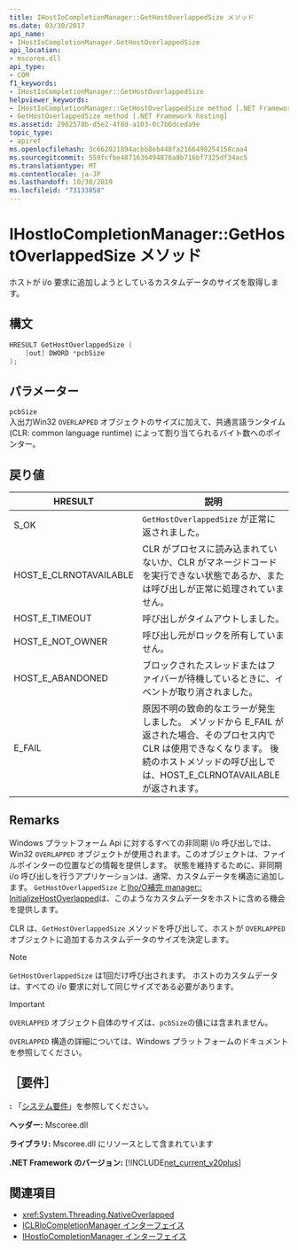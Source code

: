 ```yaml
---
title: IHostIoCompletionManager::GetHostOverlappedSize メソッド
ms.date: 03/30/2017
api_name:
- IHostIoCompletionManager.GetHostOverlappedSize
api_location:
- mscoree.dll
api_type:
- COM
f1_keywords:
- IHostIoCompletionManager::GetHostOverlappedSize
helpviewer_keywords:
- IHostIoCompletionManager::GetHostOverlappedSize method [.NET Framework hosting]
- GetHostOverlappedSize method [.NET Framework hosting]
ms.assetid: 2902578b-d5e2-4f8d-a103-0c7b6dceda9e
topic_type:
- apiref
ms.openlocfilehash: 3c662021894acbb8eb448fa2166498254158caa4
ms.sourcegitcommit: 559fcfbe4871636494870a8b716bf7325df34ac5
ms.translationtype: MT
ms.contentlocale: ja-JP
ms.lasthandoff: 10/30/2019
ms.locfileid: "73133858"
---
```

# <a name="ihostiocompletionmanagergethostoverlappedsize-method"></a>IHostIoCompletionManager::GetHostOverlappedSize メソッド
ホストが i/o 要求に追加しようとしているカスタムデータのサイズを取得します。  
  
## <a name="syntax"></a>構文  
  
```cpp  
HRESULT GetHostOverlappedSize (  
    [out] DWORD *pcbSize  
);  
```  
  
## <a name="parameters"></a>パラメーター  
 `pcbSize`  
 入出力Win32 `OVERLAPPED` オブジェクトのサイズに加えて、共通言語ランタイム (CLR: common language runtime) によって割り当てられるバイト数へのポインター。  
  
## <a name="return-value"></a>戻り値  
  
|HRESULT|説明|  
|-------------|-----------------|  
|S_OK|`GetHostOverlappedSize` が正常に返されました。|  
|HOST_E_CLRNOTAVAILABLE|CLR がプロセスに読み込まれていないか、CLR がマネージドコードを実行できない状態であるか、または呼び出しが正常に処理されていません。|  
|HOST_E_TIMEOUT|呼び出しがタイムアウトしました。|  
|HOST_E_NOT_OWNER|呼び出し元がロックを所有していません。|  
|HOST_E_ABANDONED|ブロックされたスレッドまたはファイバーが待機しているときに、イベントが取り消されました。|  
|E_FAIL|原因不明の致命的なエラーが発生しました。 メソッドから E_FAIL が返された場合、そのプロセス内で CLR は使用できなくなります。 後続のホストメソッドの呼び出しでは、HOST_E_CLRNOTAVAILABLE が返されます。|  
  
## <a name="remarks"></a>Remarks  
 Windows プラットフォーム Api に対するすべての非同期 i/o 呼び出しでは、Win32 `OVERLAPPED` オブジェクトが使用されます。このオブジェクトは、ファイルポインターの位置などの情報を提供します。 状態を維持するために、非同期 i/o 呼び出しを行うアプリケーションは、通常、カスタムデータを構造に追加します。 `GetHostOverlappedSize` と[Iho/O補完 manager:: InitializeHostOverlapped](../../../../docs/framework/unmanaged-api/hosting/ihostiocompletionmanager-initializehostoverlapped-method.md)は、このようなカスタムデータをホストに含める機会を提供します。  
  
 CLR は、`GetHostOverlappedSize` メソッドを呼び出して、ホストが `OVERLAPPED` オブジェクトに追加するカスタムデータのサイズを決定します。  
  
> [!NOTE]
> `GetHostOverlappedSize` は1回だけ呼び出されます。 ホストのカスタムデータは、すべての i/o 要求に対して同じサイズである必要があります。  
  
> [!IMPORTANT]
> `OVERLAPPED` オブジェクト自体のサイズは、`pcbSize`の値には含まれません。  
  
 `OVERLAPPED` 構造の詳細については、Windows プラットフォームのドキュメントを参照してください。  
  
## <a name="requirements"></a>［要件］  
 **:** 「[システム要件](../../../../docs/framework/get-started/system-requirements.md)」を参照してください。  
  
 **ヘッダー:** Mscoree.dll  
  
 **ライブラリ:** Mscoree.dll にリソースとして含まれています  
  
 **.NET Framework のバージョン:** [!INCLUDE[net_current_v20plus](../../../../includes/net-current-v20plus-md.md)]  
  
## <a name="see-also"></a>関連項目

- <xref:System.Threading.NativeOverlapped>
- [ICLRIoCompletionManager インターフェイス](../../../../docs/framework/unmanaged-api/hosting/iclriocompletionmanager-interface.md)
- [IHostIoCompletionManager インターフェイス](../../../../docs/framework/unmanaged-api/hosting/ihostiocompletionmanager-interface.md)
